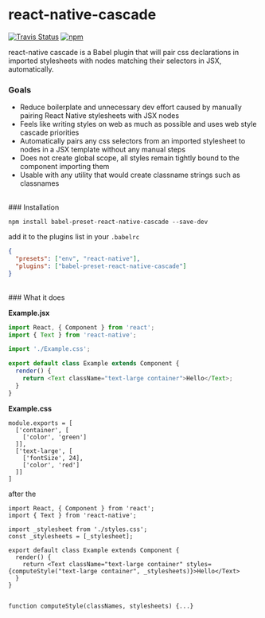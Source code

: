 # react-native-cascade 

[![Travis Status](https://travis-ci.org/kcjonson/react-native-cascade.svg?branch=master)]() [![npm](https://img.shields.io/npm/v/npm.svg)]()


react-native cascade is a Babel plugin that will pair css declarations in imported stylesheets with nodes matching their selectors in JSX, automatically. 

### Goals
- Reduce boilerplate and unnecessary dev effort caused by manually pairing React Native stylesheets with JSX nodes
- Feels like writing styles on web as much as possible and uses web style cascade priorities
-  Automatically pairs any css selectors from an imported stylesheet to nodes in a JSX template without any manual steps
- Does not create global scope, all styles remain tightly bound to the component importing them
- Usable with any utility that would create classname strings such as classnames

<br />
### Installation

```Shell
npm install babel-preset-react-native-cascade --save-dev
```

add it to the plugins list in your `.babelrc` 

```JSON
{
  "presets": ["env", "react-native"],
  "plugins": ["babel-preset-react-native-cascade"]
}
```
<br />
### What it does

**Example.jsx**
```Javascript
import React, { Component } from 'react';
import { Text } from 'react-native';

import './Example.css';

export default class Example extends Component {
  render() {
    return <Text className="text-large container">Hello</Text>;
  }
}
```

**Example.css**
```
module.exports = [
  ['container', [
    ['color', 'green']
  ]],
  ['text-large', [
    ['fontSize', 24],
    ['color', 'red']
  ]]
]
```

after the 

```
import React, { Component } from 'react';
import { Text } from 'react-native';

import _stylesheet from './styles.css';
const _stylesheets = [_stylesheet];

export default class Example extends Component {
  render() {
    return <Text className="text-large container" styles={computeStyle("text-large container", _stylesheets)}>Hello</Text>
  }
}


function computeStyle(classNames, stylesheets) {...}
```
